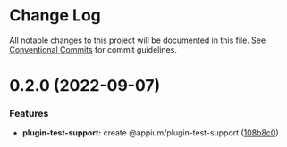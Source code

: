 # Change Log

All notable changes to this project will be documented in this file.
See [Conventional Commits](https://conventionalcommits.org) for commit guidelines.

# 0.2.0 (2022-09-07)


### Features

* **plugin-test-support:** create @appium/plugin-test-support ([108b8c0](https://github.com/appium/appium/commit/108b8c0209dc3f5755de82f1b6e622c76ece5ac3))
